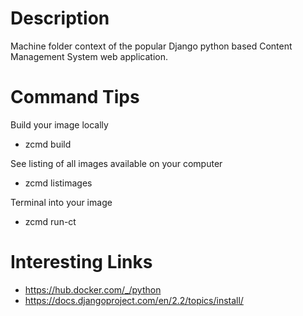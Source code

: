 # Description
Machine folder context of the popular Django python based Content Management System web application.

# Command Tips
Build your image locally
* zcmd build

See listing of all images available on your computer
* zcmd listimages

Terminal into your image
* zcmd run-ct

# Interesting Links
* https://hub.docker.com/_/python
* https://docs.djangoproject.com/en/2.2/topics/install/

